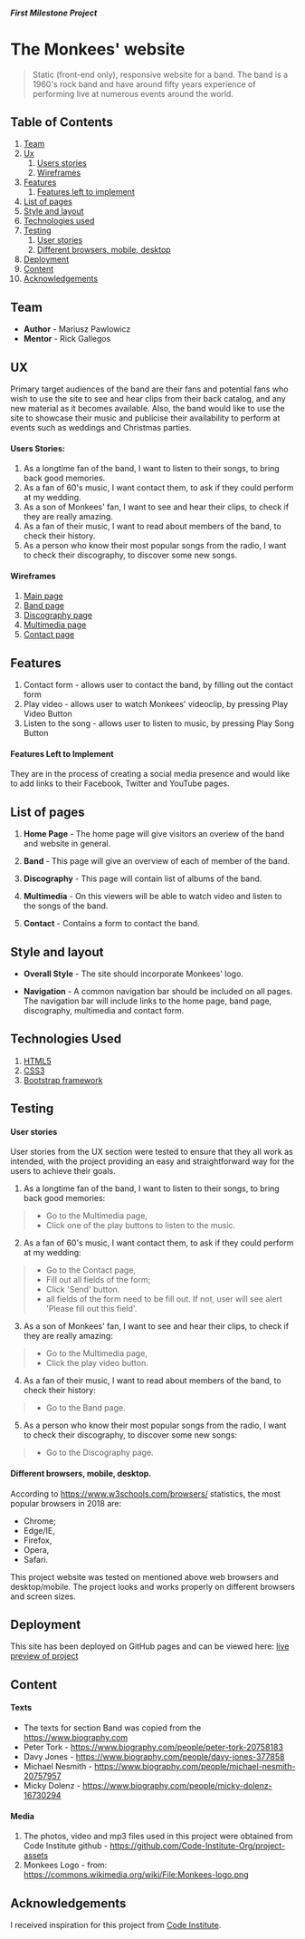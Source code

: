 ##### First Milestone Project
# The Monkees' website 

> Static (front-end only), responsive website for a band. The band is a 1960's rock band and have around fifty years experience of performing live at numerous events around the world.


## Table of Contents
1. [Team](#team)
1. [Ux](#ux)
   1. [Users stories](#users-stories)
   1. [Wireframes](#wireframes)
1. [Features](#features)
   1. [Features left to implement](#features-left-to-implement)
1. [List of pages](#list-of-pages)
1. [Style and layout](#style-and-layout)
1. [Technologies used](#technologies-used)
1. [Testing](#testing)
   1. [User stories](#user-stories)
   1. [Different browsers, mobile, desktop](#different-browsers-mobile-desktop)
1. [Deployment](#deployment)
1. [Content](#content)
1. [Acknowledgements](#acknowledgements)

## Team
- __Author__ - Mariusz Pawlowicz
- __Mentor__ - Rick Gallegos

## UX
Primary target audiences of the band are their fans and potential fans who wish to use the site to see and hear clips from their back catalog, and any new material as it becomes available.
Also, the band would like to use the site to showcase their music and publicise their availability to perform at events such as weddings and Christmas parties.

#### Users Stories:
1. As a longtime fan of the band, I want to listen to their songs, to bring back good memories.
2. As a fan of 60's music, I want contact them, to ask if they could perform at my wedding.
3. As a son of Monkees' fan, I want to see and hear their clips, to check if they are really amazing.
4. As a fan of their music, I want to read about members of the band, to check their history.
5. As a person who know their most popular songs from the radio, I want to check their discography, to discover some new songs.

#### Wireframes
1. [Main page](https://github.com/mariusz79/First-Milestone-Project/blob/master/assets/images/indexpage.jpg)
2. [Band page](https://github.com/mariusz79/First-Milestone-Project/blob/master/assets/images/bandpage.jpg)
3. [Discography page](https://github.com/mariusz79/First-Milestone-Project/blob/master/assets/images/discographypage.jpg)
4. [Multimedia page](https://github.com/mariusz79/First-Milestone-Project/blob/master/assets/images/multimediapage.jpg)
5. [Contact page](https://github.com/mariusz79/First-Milestone-Project/blob/master/assets/images/contactpage.jpg)

## Features
1. Contact form - allows user to contact the band, by filling out the contact form
2. Play video - allows user to watch Monkees' videoclip, by pressing Play Video Button
3. Listen to the song - allows user to listen to music, by pressing Play Song Button


#### Features Left to Implement
 They are in the process of creating a social media presence and would like to add links to their Facebook, Twitter and YouTube pages.


## List of pages
1. __Home Page__ -
The home page will give visitors an overiew of the band and website in general.

2. __Band__ -
This page will give an overview of each of member of the band.

3. __Discography__ -
This page will contain list of albums of the band.

4. __Multimedia__ -
On this viewers will be able to watch video and listen to the songs of the band.

5. __Contact__ -
Contains a form to contact the band.


## Style and layout
- __Overall Style__ - 
The site should incorporate Monkees' logo.

- __Navigation__ - 
A common navigation bar should be included on all pages. The navigation bar will include links to the home page, band page, discography, multimedia and contact form.



## Technologies Used
1. [HTML5](https://www.w3.org/TR/html52/)
2. [CSS3](https://www.w3.org/Style/CSS/Overview.en.html)
3. [Bootstrap framework](http://getbootstrap.com/)

## Testing
#### User stories
User stories from the UX section were tested to ensure that they all work as intended, with the project providing an easy and straightforward way for the users to achieve their goals.
1. As a longtime fan of the band, I want to listen to their songs, to bring back good memories:
> - Go to the Multimedia page,
> - Click one of the play buttons to listen to the music.
2. As a fan of 60's music, I want contact them, to ask if they could perform at my wedding:
> - Go to the Contact page,
> - Fill out all fields of the form;
> - Click 'Send' button.
> - all fields of the form need to be fill out. If not, user will see alert 'Please fill out this field'.
3. As a son of Monkees' fan, I want to see and hear their clips, to check if they are really amazing:
> - Go to the Multimedia page,
> - Click the play video button.
4. As a fan of their music, I want to read about members of the band, to check their history:
> - Go to the Band page.
5. As a person who know their most popular songs from the radio, I want to check their discography, to discover some new songs:
> - Go to the Discography page.

#### Different browsers, mobile, desktop.
According to https://www.w3schools.com/browsers/ statistics, the most popular browsers in 2018 are:
- Chrome;
- Edge/IE,
- Firefox,
- Opera,
- Safari.

This project website was tested on mentioned above web browsers and desktop/mobile.
The project looks and works properly on different browsers and screen sizes.

## Deployment
This site has been deployed on GitHub pages and can be viewed here: [live preview of project](https://mariusz79.github.io/First-Milestone-Project/) 

## Content
#### Texts
- The texts for section Band was copied from the https://www.biography.com
- Peter Tork - https://www.biography.com/people/peter-tork-20758183
- Davy Jones - https://www.biography.com/people/davy-jones-377858
- Michael Nesmith - https://www.biography.com/people/michael-nesmith-20757957
- Micky Dolenz - https://www.biography.com/people/micky-dolenz-16730294

#### Media
1. The photos, video and mp3 files used in this project were obtained from Code Institute github - https://github.com/Code-Institute-Org/project-assets
2. Monkees Logo - from: https://commons.wikimedia.org/wiki/File:Monkees-logo.png


## Acknowledgements
I received inspiration for this project from [Code Institute](https://www.codeinstitute.net/).
